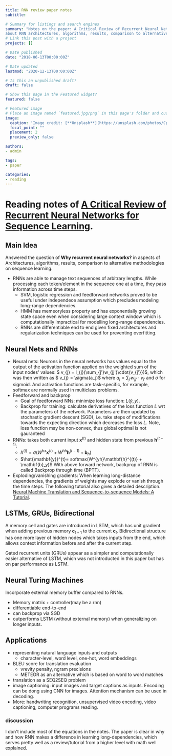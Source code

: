 ```yaml
---
title: RNN review paper notes
subtitle:  

# Summary for listings and search engines
summary: "Notes on the paper: A Critical Review of Recurrent Neural Networks for Sequence Learning (Lipton and Berkowitz) - 
about RNN architectures, algorithms, results, comparison to alternative methodologies on sequence learning."
# Link this post with a project
projects: []

# Date published
date: "2018-06-13T00:00:00Z"

# Date updated
lastmod: "2020-12-13T00:00:00Z"

# Is this an unpublished draft?
draft: false

# Show this page in the Featured widget?
featured: false

# Featured image
# Place an image named `featured.jpg/png` in this page's folder and customize its options here.
image:
  caption: 'Image credit: [**Unsplash**](https://unsplash.com/photos/CpkOjOcXdUY)'
  focal_point: ""
  placement: 2
  preview_only: false

authors:
- admin

tags:
- paper

categories:
- reading
---
```


# Reading notes of [A Critical Review of Recurrent Neural Networks for Sequence Learning](https://arxiv.org/pdf/1506.00019.pdf).

## Main Idea
Answered the question of **Why recurrent neural networks?** in aspects of Architectures, algorithms, results, comparison to alternative methodologies on sequence learning.
- RNNs are able to manage text sequences of arbitrary lengths. While processing each token/element in the sequence one at a time, they pass information across time steps.
	- SVM, logistic regression and feedforward networks proved to be useful under independece assumption which precludes modeling long-range dependencies.
	- HMM has memeoryless property and has exponentially growing state space even when considering large context window which is computationally impractical for modelling long-range dependencies. 
	- RNNs are differentiable end to end given fixed architectures and regularization techniques can be used for preventing overfitting.

## Neural Nets and RNNs
- Neural nets: Neurons in the neural networks has values equal to the output of the activation function applied on the weighted sum of the input nodes' values: $ v_{j} = l_{j}(\sum_{j'}w_{jj'}\cdot{v_{j'}})$, which was then written as  $ v_{j} = \sigma(a_j)$ 
where $a_j = \sum_{j'}w_{jj'}\cdot{v_{j'}}$ and $\sigma$ for sigmoid. And activation functions are task-specific, for example, softmax are normally used in multiclass problems.
- Feedforward and backprop
	- Goal of feedforward NNs: minimize loss function: $L(\hat{y}, y)$.
	- Backprop for training: calculate derivatives of the loss function $L$ wrt the parameters of the network. Parameters are then updated by stochastic gradient descent (SGD), i.e. take steps of modifications towards the expecting direction which decreases the loss $L$. Note, loss function may be non-convex, thus global optimal is not gauranteed
- RNNs: takes both current input $\mathbf{x}^{(t)}$ and hidden state from previous $\mathbf{h}^{(t-1)}$: 
	- $h^{(t)} = \sigma(W^{hx}\mathbf{x}^{(t)}+W^{hh}\mathbf{h}^{(t-1)} + \mathbf{b}_h)$ 
	- $\hat{\mathbf{y}}^{t}= softmax(W^{yh}\mathbf{h}^{(t)} + \mathbf{b}_y)$ 
With above forward network, backprop of RNN is called Backprop through time (BPTT).
- Exploding/vanishing gradients: When learning long-distance dependencies, the gradients of weights may explode or vanish through the time steps. The following tutorial also gives a  detailed description. [Neural Machine Translation and Sequence-to-sequence Models: A Tutorial](https://arxiv.org/abs/1703.01619).

## LSTMs, GRUs, Bidirectional
A memory cell and gates are introduced in LSTM, which has unit gradient when adding previous memory $\mathbf{c}_{t-1}$ to the current $\mathbf{c}_t$.
Bidirectional structure has one more layer of hidden nodes which takes inputs from the end, which allows context information before and after the current step. 

Gated recurrent units (GRUs) appear as a simpler and computationally easier alternative of LSTM, which was not introducted in this paper but has on par performance as LSTM.

## Neural Turing Machines
Incorporate external memory buffer compared to RNNs. 
- Memory matrix +  controller(may be a rnn)
- differentiable end-to-end
- can backprop via SGD
- outperforms LSTM (without external memory) when generalizing on longer inputs.

## Applications
- representing natural language inputs and outputs
	- character-level, word level, one-hot, word embeddings 
- BLEU score for translation evaluation
	- vrevity penalty, ngram precisions
	- METEOR as an alternative which is based on word to word matches
- translation as a SEQ2SEQ problem
- image captioning:  input images and target captions as inputs. Encoding can be dong using CNN for images. Attention mechanism can be used in decoding.
- More: handwriting recognition, unsupervised video encoding, video captioning, computer programs reading.

### discussion
I don't include most of the equations in the notes. The paper is clear in why and how RNN makes a difference in learning long-dependencies, which serves pretty well as a review/tutorial from a higher level with math well explained.








